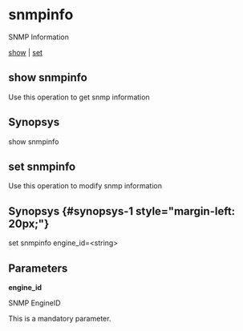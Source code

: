 # snmpinfo

SNMP Information

[show](#show%20snmpinfo) | [set](#set%20snmpinfo)

## show snmpinfo

Use this operation to get snmp information

## Synopsys 

show snmpinfo

## set snmpinfo

Use this operation to modify snmp information

## Synopsys {#synopsys-1 style="margin-left: 20px;"}

set snmpinfo engine\_id=&lt;string&gt;

## Parameters 

**engine\_id**

SNMP EngineID

This is a mandatory parameter.
